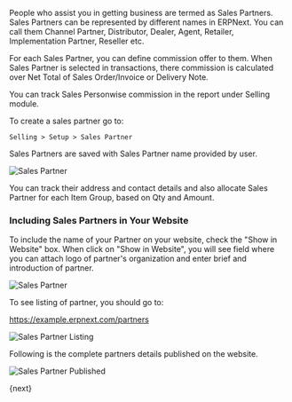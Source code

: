 People who assist you in getting business are termed as Sales Partners. Sales Partners can be represented by different names in ERPNext. You can call them Channel Partner, Distributor, Dealer, Agent, Retailer, Implementation Partner, Reseller etc.

For each Sales Partner, you can define commission offer to them. When Sales Partner is selected in transactions, there commission is calculated over Net Total of Sales Order/Invoice or Delivery Note.

You can track Sales Personwise commission in the report under Selling module.

To create a sales partner go to:

`Selling > Setup > Sales Partner`

Sales Partners are saved with Sales Partner name provided by user.

<img class="screenshot" alt="Sales Partner" src="{{docs_base_url}}/assets/img/selling/sales-partner.png">

You can track their address and contact details and also allocate Sales Partner for each Item Group, based on Qty and Amount.

### Including Sales Partners in Your Website

To include the name of your Partner on your website, check the "Show in
Website" box. When click on "Show in Website", you will see field where you can attach logo of partner's organization and enter brief and introduction of partner.

<img class="screenshot" alt="Sales Partner" src="{{docs_base_url}}/assets/img/selling/sales-partner-website.png">

To see listing of partner, you should go to:

https://example.erpnext.com/partners

![Sales Partner Listing]({{docs_base_url}}/assets/old_images/erpnext/sales-partner-listing.png)

Following is the complete partners details published on the website.

![Sales Partner Published]({{docs_base_url}}/assets/old_images/erpnext/sales-partner-published.png)

{next}
